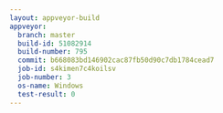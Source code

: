 ```yaml
---
layout: appveyor-build
appveyor:
  branch: master
  build-id: 51082914
  build-number: 795
  commit: b668083bd146902cac87fb50d90c7db1784cead7
  job-id: s4kimen7c4koilsv
  job-number: 3
  os-name: Windows
  test-result: 0
---
```

